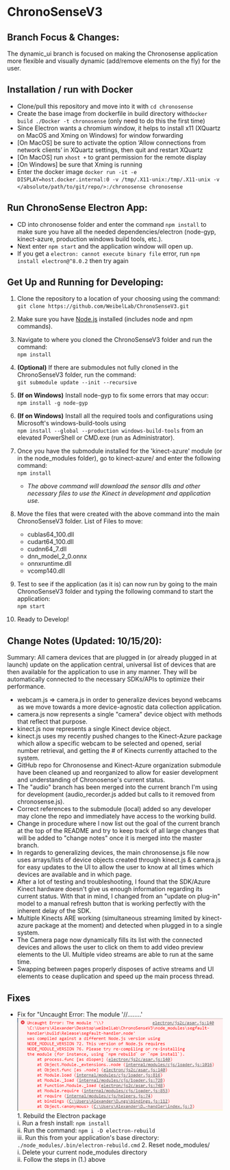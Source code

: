 # ChronoSenseV3

## Branch Focus & Changes:

The dynamic_ui branch is focused on making the Chronosense application more flexible and visually dynamic (add/remove elements on the fly) for the user.

## Installation / run with Docker

-   Clone/pull this repository and move into it with `cd chronosense`
-   Create the base image from dockerfile in build directory with`docker build ./Docker -t chronosense` (only need to do this the first time)
-   Since Electron wants a chromium window, it helps to install x11 (XQuartz on MacOS and Xming on Windows) for window forwarding
-   [On MacOS] be sure to activate the option ‘Allow connections from network clients’ in XQuartz settings, then quit and restart XQuartz
-   [On MacOS] run `xhost +` to grant permission for the remote display
-   [On Windows] be sure that Xming is running
-   Enter the docker image `docker run -it -e DISPLAY=host.docker.internal:0 -v /tmp/.X11-unix:/tmp/.X11-unix -v </absolute/path/to/git/repo/>:/chronosense chronosense`

## Run ChronoSense Electron App:

-   CD into chronosense folder and enter the command `npm install` to make sure you have all the needed dependencies/electron (node-gyp, kinect-azure, production windows build tools, etc.).
-   Next enter `npm start` and the application window will open up.
-   If you get a `electron: cannot execute binary file` error, run `npm install electron@^8.0.2` then try again

## Get Up and Running for Developing:

1.  Clone the repository to a location of your choosing using the command:  
    `git clone https://github.com/WeibelLab/ChronoSenseV3.git`

2.  Make sure you have [Node.js](https://nodejs.org/en/) installed (includes node and npm commands).

3.  Navigate to where you cloned the ChronoSenseV3 folder and run the command:  
    `npm install`

4.  **(Optional)** If there are submodules not fully cloned in the ChronoSenseV3 folder, run the command:  
    `git submodule update --init --recursive`

5.  **(If on Windows)** Install node-gyp to fix some errors that may occur:  
    `npm install -g node-gyp`

6.  **(If on Windows)** Install all the required tools and configurations using Microsoft's windows-build-tools using  
    `npm install --global --production windows-build-tools` from an elevated PowerShell or CMD.exe (run as Administrator).

7.  Once you have the submodule installed for the 'kinect-azure' module (or in the node_modules folder), go to kinect-azure/ and enter the following command:  
    `npm install`

    -   _The above command will download the sensor dlls and other necessary files to use the Kinect in development and application use._

8.  Move the files that were created with the above command into the main ChronoSenseV3 folder.
    List of Files to move:

    -   cublas64_100.dll
    -   cudart64_100.dll
    -   cudnn64_7.dll
    -   dnn_model_2_0.onnx
    -   onnxruntime.dll
    -   vcomp140.dll

9.  Test to see if the application (as it is) can now run by going to the main ChronoSenseV3 folder and typing the following command to start the application:  
    `npm start`

10. Ready to Develop!

## Change Notes (Updated: 10/15/20):

Summary: All camera devices that are plugged in (or already plugged in at launch) update on the application central, universal list of devices that are then available for the application to use in any manner. They will be automatically connected to the necessary SDKs/APIs to optimize their performance.

-   webcam.js => camera.js in order to generalize devices beyond webcams as we move towards a more device-agnostic data collection application.
-   camera.js now represents a single "camera" device object with methods that reflect that purpose.
-   kinect.js now represents a single Kinect device object.
-   kinect.js uses my recently pushed changes to the Kinect-Azure package which allow a specific webcam to be selected and opened, serial number retrieval, and getting the # of Kinects currently attached to the system.
-   GitHub repo for Chronosense and Kinect-Azure organization submodule have been cleaned up and reorganized to allow for easier development and understanding of Chronosense's current status.
-   The "audio" branch has been merged into the current branch I'm using for development (audio_recorder.js added but calls to it removed from chronosense.js).
-   Correct references to the submodule (local) added so any developer may clone the repo and immediately have access to the working build.
-   Change in procedure where I now list out the goal of the current branch at the top of the README and try to keep track of all large changes that will be added to "change notes" once it is merged into the master branch.
-   In regards to generalizing devices, the main chronosense.js file now uses arrays/lists of device objects created through kinect.js & camera.js for easy updates to the UI to allow the user to know at all times which devices are available and in which page.
-   After a lot of testing and troubleshooting, I found that the SDK/Azure Kinect hardware doesn't give us enough information regarding its current status. With that in mind, I changed from an "update on plug-in" model to a manual refresh button that is working perfectly with the inherent delay of the SDK.
-   Multiple Kinects ARE working (simultaneous streaming limited by kinect-azure package at the moment) and detected when plugged in to a single system.
-   The Camera page now dynamically fills its list with the connected devices and allows the user to click on them to add video preview elements to the UI. Multiple video streams are able to run at the same time.
-   Swapping between pages properly disposes of active streams and UI elements to cease duplication and speed up the main process thread.

## Fixes

-   Fix for "Uncaught Error: The module '//........'
    ![alt text](./readme_images/electronRebuildError.PNG "Error Notification") 1. Rebuild the Electron package  
     i. Run a fresh install: `npm install`  
     ii. Run the command: `npm i -D electron-rebuild`  
     iii. Run this from your application's base directory: `./node_modules/.bin/electron-rebuild.cmd` 2. Reset node_modules/  
     i. Delete your current node_modules directory  
     ii. Follow the steps in (1.) above
